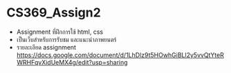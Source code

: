 # CS369_Assign2 
* Assignment ที่ฝึกการใช้ html, css
* เป็นเว็บสำหรับการรับชม และแนะนำภาพยนตร์
* รายละเอียด assignment https://docs.google.com/document/d/1LhDlz9t5HOwhGiBLl2y5vvQtYteRWRHFqvXidUeMX4g/edit?usp=sharing
